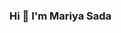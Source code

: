 ### Hi 👋 I'm Mariya Sada

<!--
**mariyasada/mariyasada** is a ✨ _special_ ✨ repository because its `README.md` (this file) appears on your GitHub profile.
-->




